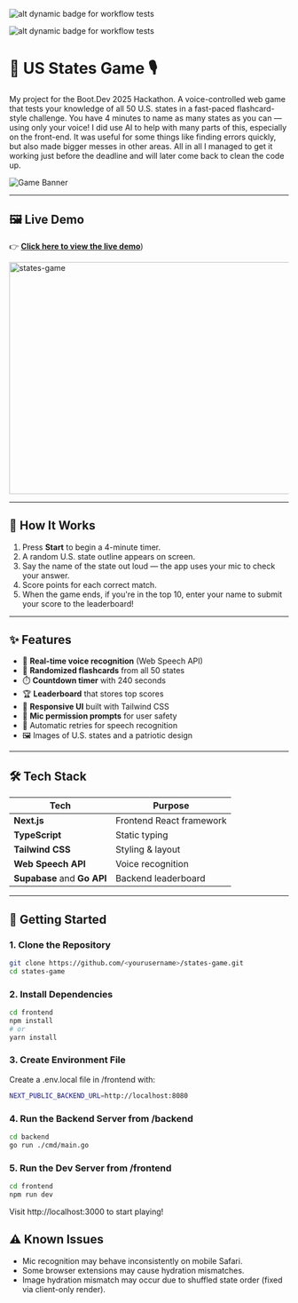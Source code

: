 ![alt dynamic badge for workflow tests](https://github.com/WarrenPaschetto/states-game/actions/workflows/backend.yml/badge.svg?branch=main)

![alt dynamic badge for workflow tests](https://github.com/WarrenPaschetto/states-game/actions/workflows/frontend.yml/badge.svg?branch=main)

# 🗽 US States Game 🎙️

My project for the Boot.Dev 2025 Hackathon.
A voice-controlled web game that tests your knowledge of all 50 U.S. states in a fast-paced flashcard-style challenge. You have 4 minutes to name as many states as you can — using only your voice!
I did use AI to help with many parts of this, especially on the front-end. It was useful for some things like finding errors quickly, but also made bigger messes in other areas. All in all I managed to get it working just before the deadline and will later come back to clean the code up.

![Game Banner](public/us-flag.gif)

---

## 🖼 Live Demo


👉 [**Click here to view the live demo**](https://states-game.vercel.app/))

<img width="572" height="418" alt="states-game" src="https://github.com/user-attachments/assets/378fabe2-f946-4989-a282-5081cb28e47d" />

---
## 🧠 How It Works

1. Press **Start** to begin a 4-minute timer.
2. A random U.S. state outline appears on screen.
3. Say the name of the state out loud — the app uses your mic to check your answer.
4. Score points for each correct match.
5. When the game ends, if you're in the top 10, enter your name to submit your score to the leaderboard!

---

## ✨ Features

- 🎤 **Real-time voice recognition** (Web Speech API)
- 🧩 **Randomized flashcards** from all 50 states
- ⏱️ **Countdown timer** with 240 seconds
- 🏆 **Leaderboard** that stores top scores
- 📱 **Responsive UI** built with Tailwind CSS
- 🔐 **Mic permission prompts** for user safety
- 🔁 Automatic retries for speech recognition
- 🖼️ Images of U.S. states and a patriotic design

---

## 🛠️ Tech Stack

| Tech           | Purpose                             |
|----------------|-------------------------------------|
| **Next.js**    | Frontend React framework            |
| **TypeScript** | Static typing                       |
| **Tailwind CSS** | Styling & layout                  |
| **Web Speech API** | Voice recognition               |
| **Supabase** and **Go API** | Backend leaderboard |

---

## 🚀 Getting Started

### 1. Clone the Repository

```bash
git clone https://github.com/<yourusername>/states-game.git
cd states-game
```

### 2. Install Dependencies

```bash
cd frontend
npm install
# or
yarn install
```

### 3. Create Environment File
Create a .env.local file in /frontend with:
```bash
NEXT_PUBLIC_BACKEND_URL=http://localhost:8080
```

### 4. Run the Backend Server from /backend

```bash
cd backend
go run ./cmd/main.go
```

### 5. Run the Dev Server from /frontend

```bash
cd frontend
npm run dev
```
Visit http://localhost:3000 to start playing!

## ⚠ Known Issues
- Mic recognition may behave inconsistently on mobile Safari.
- Some browser extensions may cause hydration mismatches.
- Image hydration mismatch may occur due to shuffled state order (fixed via client-only render).
